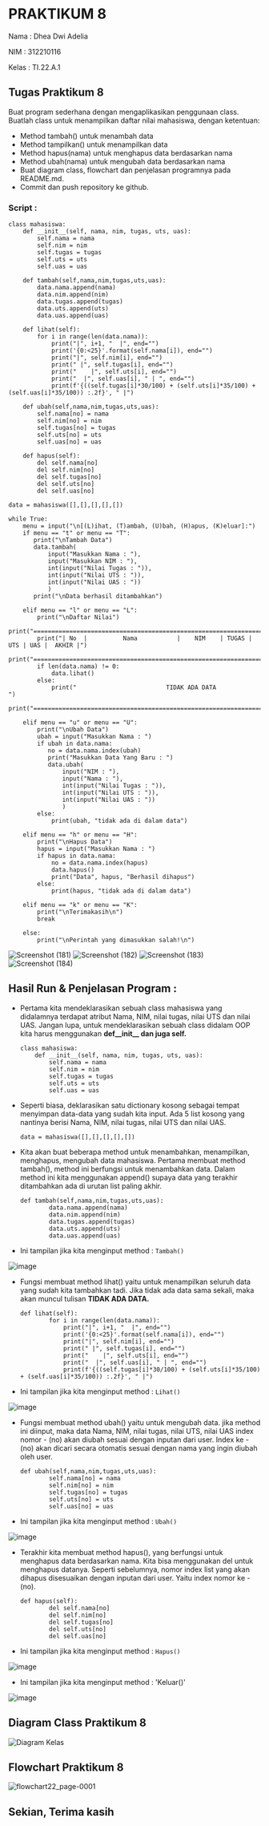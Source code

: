 # PRAKTIKUM 8

Nama : Dhea Dwi Adelia

NIM  : 312210116

Kelas : TI.22.A.1

## Tugas Praktikum 8
Buat program sederhana dengan mengaplikasikan penggunaan class. Buatlah class untuk menampilkan daftar nilai mahasiswa, dengan ketentuan:

- Method tambah() untuk menambah data
- Method tampilkan() untuk menampilkan data
- Method hapus(nama) untuk menghapus data berdasarkan nama
- Method ubah(nama) untuk mengubah data berdasarkan nama
- Buat diagram class, flowchart dan penjelasan programnya pada README.md.
- Commit dan push repository ke github.


### Script :
    class mahasiswa:
        def __init__(self, nama, nim, tugas, uts, uas):
            self.nama = nama
            self.nim = nim
            self.tugas = tugas
            self.uts = uts
            self.uas = uas

        def tambah(self,nama,nim,tugas,uts,uas):
            data.nama.append(nama)
            data.nim.append(nim)
            data.tugas.append(tugas)
            data.uts.append(uts)
            data.uas.append(uas)

        def lihat(self):
            for i in range(len(data.nama)):
                print("|", i+1, "  |", end="")
                print('{0:<25}'.format(self.nama[i]), end="")
                print("|", self.nim[i], end="")
                print(" |", self.tugas[i], end="")
                print("    |", self.uts[i], end="")
                print("  |", self.uas[i], " | ", end="")
                print(f'{((self.tugas[i]*30/100) + (self.uts[i]*35/100) + (self.uas[i]*35/100)) :.2f}', " |")

        def ubah(self,nama,nim,tugas,uts,uas):
            self.nama[no] = nama
            self.nim[no] = nim
            self.tugas[no] = tugas
            self.uts[no] = uts
            self.uas[no] = uas

        def hapus(self):
            del self.nama[no]
            del self.nim[no]
            del self.tugas[no]
            del self.uts[no]
            del self.uas[no]

    data = mahasiswa([],[],[],[],[])

    while True:
        menu = input("\n[(L)ihat, (T)ambah, (U)bah, (H)apus, (K)eluar]:")
        if menu == "t" or menu == "T":
           print("\nTambah Data")
           data.tambah(
               input("Masukkan Nama : "),
               input("Masukkan NIM : "),
               int(input("Nilai Tugas : ")),
               int(input("Nilai UTS : ")),
               int(input("Nilai UAS : "))
               )
           print("\nData berhasil ditambahkan")

        elif menu == "l" or menu == "L":
            print("\nDaftar Nilai")
            print("==========================================================================")
            print("| No  |          Nama           |    NIM    | TUGAS | UTS | UAS |  AKHIR |")
            print("==========================================================================")
            if len(data.nama) != 0:
                data.lihat()
            else:
                print("                         TIDAK ADA DATA                               ")
            print("==========================================================================")

        elif menu == "u" or menu == "U":
            print("\nUbah Data")
            ubah = input("Masukkan Nama : ")
            if ubah in data.nama:
               no = data.nama.index(ubah)
               print("Masukkan Data Yang Baru : ")
               data.ubah(
                   input("NIM : "),
                   input("Nama : "),
                   int(input("Nilai Tugas : ")),
                   int(input("Nilai UTS : ")),
                   int(input("Nilai UAS : "))
                   )
            else:
                print(ubah, "tidak ada di dalam data")

        elif menu == "h" or menu == "H":
            print("\nHapus Data")
            hapus = input("Masukkan Nama : ")
            if hapus in data.nama:
                no = data.nama.index(hapus)
                data.hapus()
                print("Data", hapus, "Berhasil dihapus")
            else:
                print(hapus, "tidak ada di dalam data")

        elif menu == "k" or menu == "K":
            print("\nTerimakasih\n")
            break

        else:
            print("\nPerintah yang dimasukkan salah!\n")
            

![Screenshot (181)](https://user-images.githubusercontent.com/115794875/207289260-14ac4e97-61bc-4421-9acb-6e2890c01b78.png)
![Screenshot (182)](https://user-images.githubusercontent.com/115794875/207289470-73177ec7-d6f9-40b9-bc8f-8c4dfae4caae.png)
![Screenshot (183)](https://user-images.githubusercontent.com/115794875/207289538-c3b5180a-62dd-47f3-b61f-deff204adf9f.png)
![Screenshot (184)](https://user-images.githubusercontent.com/115794875/207289599-2cf156a5-1e54-42bf-8779-d0fb2529096f.png)


## Hasil Run & Penjelasan Program :
- Pertama kita mendeklarasikan sebuah class mahasiswa yang didalamnya terdapat atribut Nama, NIM, nilai tugas, nilai UTS dan nilai UAS. Jangan lupa, untuk mendeklarasikan sebuah class didalam OOP kita harus menggunakan **def__init__ dan juga self.**

      class mahasiswa:
          def __init__(self, nama, nim, tugas, uts, uas):
              self.nama = nama
              self.nim = nim
              self.tugas = tugas
              self.uts = uts
              self.uas = uas

- Seperti biasa, deklarasikan satu dictionary kosong sebagai tempat menyimpan data-data yang sudah kita input. Ada 5 list kosong yang nantinya berisi Nama, NIM, nilai tugas, nilai UTS dan nilai UAS.

      data = mahasiswa([],[],[],[],[])  

- Kita akan buat beberapa method untuk menambahkan, menampilkan, menghapus, mengubah data mahasiswa. Pertama membuat method tambah(), method ini berfungsi untuk menambahkan data. Dalam method ini kita menggunakan append() supaya data yang terakhir ditambahkan ada di urutan list paling akhir.

      def tambah(self,nama,nim,tugas,uts,uas):
              data.nama.append(nama)
              data.nim.append(nim)
              data.tugas.append(tugas)
              data.uts.append(uts)
              data.uas.append(uas)

- Ini tampilan jika kita menginput method : `Tambah()`

![image](https://user-images.githubusercontent.com/115794875/207290191-5c8db60a-80f9-468f-a691-b22c00a992da.png)

- Fungsi membuat method lihat() yaitu untuk menampilkan seluruh data yang sudah kita tambahkan tadi. Jika tidak ada data sama sekali, maka akan muncul tulisan **TIDAK ADA DATA.**

      def lihat(self):
              for i in range(len(data.nama)):
                  print("|", i+1, "  |", end="")
                  print('{0:<25}'.format(self.nama[i]), end="")
                  print("|", self.nim[i], end="")
                  print(" |", self.tugas[i], end="")
                  print("    |", self.uts[i], end="")
                  print("  |", self.uas[i], " | ", end="")
                  print(f'{((self.tugas[i]*30/100) + (self.uts[i]*35/100) + (self.uas[i]*35/100)) :.2f}', " |")
                  
- Ini tampilan jika kita menginput method : `Lihat()`

![image](https://user-images.githubusercontent.com/115794875/207290416-d32c1b2e-c7c8-44fa-b1cf-369047f4af5c.png)

- Fungsi membuat method ubah() yaitu untuk mengubah data. jika method ini diinput, maka data Nama, NIM, nilai tugas, nilai UTS, nilai UAS index nomor - (no) akan diubah sesuai dengan inputan dari user. Index ke - (no) akan dicari secara otomatis sesuai dengan nama yang ingin diubah oleh user.

      def ubah(self,nama,nim,tugas,uts,uas):
              self.nama[no] = nama
              self.nim[no] = nim
              self.tugas[no] = tugas
              self.uts[no] = uts
              self.uas[no] = uas
              
- Ini tampilan jika kita menginput method : `Ubah()`

![image](https://user-images.githubusercontent.com/115794875/207290702-fa7555ff-19ff-4635-9116-bf1cff6180d4.png)

- Terakhir kita membuat method hapus(), yang berfungsi untuk menghapus data berdasarkan nama. Kita bisa menggunakan del untuk menghapus datanya. Seperti sebelumnya, nomor index list yang akan dihapus disesuaikan dengan inputan dari user. Yaitu index nomor ke - (no).

      def hapus(self):
              del self.nama[no]
              del self.nim[no]
              del self.tugas[no]
              del self.uts[no]
              del self.uas[no]
              
- Ini tampilan jika kita menginput method : `Hapus()`

![image](https://user-images.githubusercontent.com/115794875/207290874-4d8e2b02-3de2-48fa-97be-6a41cc2aaac7.png)

- Ini tampilan jika kita menginput method : 'Keluar()'

![image](https://user-images.githubusercontent.com/115794875/207291095-632cd1bf-2049-4cdd-911d-d740cb155070.png)


## Diagram Class Praktikum 8

![Diagram Kelas](https://user-images.githubusercontent.com/115678171/207250890-b0888c56-9f40-48fb-a411-f873e2c2194c.jpg)

## Flowchart Praktikum 8

![flowchart22_page-0001](https://user-images.githubusercontent.com/115794875/207291238-450c7ecd-5f48-4ed2-a3b3-84cfbead1afd.jpg)

## Sekian, Terima kasih
